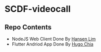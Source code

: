 # SCDF-videocall
 
## Repo Contents
* NodeJS Web Client Done By [Hansen Lim](https://github.com/hanlim83)
* Flutter Andriod App Done By [Hugo Chia](https://github.com/Kool-Koder)